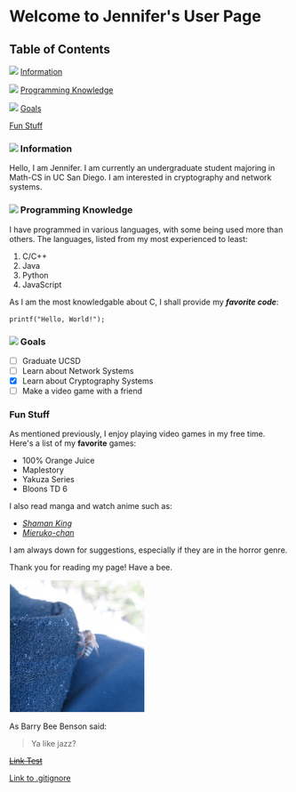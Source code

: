 # Welcome to Jennifer's User Page
## Table of Contents
![](https://i.imgur.com/IApVufx.png) [Information](https://github.com/jlambgit/LabWeek1/new/main#information)

![](https://i.imgur.com/TgakUPf.png) [Programming Knowledge](https://github.com/jlambgit/LabWeek1/new/main#programming-knowledge)

![](https://i.imgur.com/fdtVgSI.png) [Goals](https://github.com/jlambgit/LabWeek1/new/main#goals)

[Fun Stuff](https://github.com/jlambgit/LabWeek1/new/main#fun-stuff)
### ![](https://i.imgur.com/IApVufx.png) Information
Hello, I am Jennifer. I am currently an undergraduate student majoring in Math-CS in UC San Diego. I am interested in cryptography and network systems.


### ![](https://i.imgur.com/TgakUPf.png) Programming Knowledge 
I have programmed in various languages, with some being used more than others.
The languages, listed from my most experienced to least:
1. C/C++
2. Java
3. Python
4. JavaScript

As I am the most knowledgable about C, I shall provide my ***favorite code***:
```
printf("Hello, World!");
```
### ![](https://i.imgur.com/fdtVgSI.png) Goals
- [ ] Graduate UCSD
- [ ] Learn about Network Systems
- [x] Learn about Cryptography Systems
- [ ] Make a video game with a friend

### Fun Stuff
As mentioned previously, I enjoy playing video games in my free time.
Here's a list of my **favorite** games:
- 100% Orange Juice
- Maplestory
- Yakuza Series
- Bloons TD 6

I also read manga and watch anime such as:
- [*Shaman King*](https://en.wikipedia.org/wiki/Shaman_King)
- [*Mieruko-chan*](https://en.wikipedia.org/wiki/Mieruko-chan)

I am always down for suggestions, especially if they are in the horror genre.

Thank you for reading my page! Have a bee.

![](bee.jpeg)

As Barry Bee Benson said:
> Ya like jazz?

~~[Link Test](screenshots/screenshot.md)~~

[Link to .gitignore](/../vc-read-me/.gitignore)